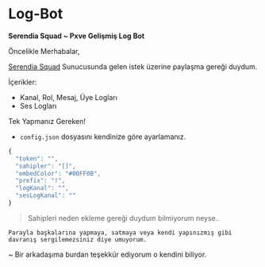 # Log-Bot
**Serendia Squad ~ Pxve Gelişmiş Log Bot**

Öncelikle Merhabalar,

[Serendia Squad](https://discord.gg/serendia) Sunucusunda gelen istek üzerine paylaşma gereği duydum.

İçerikler:
- Kanal, Rol, Mesaj, Üye Logları
- Ses Logları

Tek Yapmanız Gereken!
- `config.json` dosyasını kendinize göre ayarlamanız.
```js
{
  "token": "",
  "sahipler": "[]",
  "embedColor": "#00FF0B",
  "prefix": "!",
  "logKanal": "",
  "sesLogKanal": ""
}
```
> Sahipleri neden ekleme gereği duydum bilmiyorum neyse..

```fix
Parayla başkalarına yapmaya, satmaya veya kendi yapınızmış gibi davranış sergilemezsiniz diye umuyorum.
```

~ Bir arkadaşıma burdan teşekkür ediyorum o kendini biliyor.
